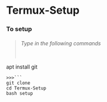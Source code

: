 # Termux-Setup

### To setup
>###### Type in the following commands 
>>```
apt install git
```
>>>```
git clone 
cd Termux-Setup
bash setup
```
